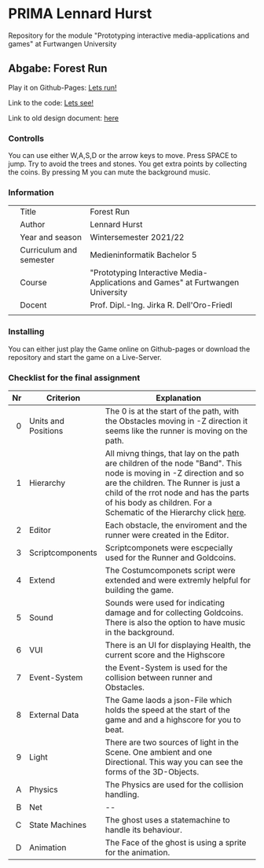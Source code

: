 # PRIMA Lennard Hurst
Repository for the module "Prototyping interactive media-applications and games" at Furtwangen University

## Abgabe: Forest Run
Play it on Github-Pages: <a href="https://lenhu404.github.io/primaWS2021/projects/ForestRun/index.html" target="_blank"> Lets run! </a>

Link to the code: <a href="https://github.com/LenHu404/primaWS2021/tree/main/projects/ForestRun/Script/Source" target="_blank"> Lets see! </a>

Link to old design document: <a href="https://1drv.ms/w/s!Apkox7XXqmWhhNJ-6gFDYS_fZ34s_A?e=nuOxXg" target="_blank"> here </a> 

### Controlls

You can use either W,A,S,D or the arrow keys to move. Press SPACE to jump.
Try to avoid the trees and stones. You get extra points by collecting the coins.
By pressing M you can mute the background music.


<!-- ### Format 
- Include the runtime files of FUDGE used in your repository so they don't outdate.
- Bundle the design documentation in a single well formatted PDF-file.
- Create a README.md file in your PRIMA-Repository on Github including the following
  * Title: Forest Run
  * Author: Lennard Hurst
  * Year and season Wintersemester 2021/22
  * Curriculum and semester Medieninformatik bachelor 5
  * Course this development was created in (PRIMA) 
  * Docent
  - Link to the finished and executable application on Github-Pages
  - Link to the source code
  - Link to the design document
  - Description for users on how to interact
  - Description on how to install, if applicable (additional services, database etc.) 
  - A copy of the catalogue of criteria above, the right column replaced with very brief explanations and descriptions of the fullfullments of these criteria -->

### Information
|  |          |                                                                                                                           |
|---:|-------------------|---------------------------------------------------------------------------------------------------------------------|
|    | Title             | Forest Run                                                                                                          |
|    | Author            | Lennard Hurst                                                                                                       |
|    | Year and season   | Wintersemester 2021/22                                                                                              |
|    | Curriculum and semester | Medieninformatik Bachelor 5                                                                                   |
|    | Course            | "Prototyping Interactive Media-Applications and Games" at Furtwangen University                                     |
|    | Docent            | Prof. Dipl.-Ing. Jirka R. Dell'Oro-Friedl                                                                           |
|  |          |    

### Installing
You can either just play the Game online on Github-pages or download the repository and start the game on a Live-Server. 

### Checklist for the final assignment
| Nr | Criterion         | Explanation                                                                                                         |
|---:|-------------------|---------------------------------------------------------------------------------------------------------------------|
|  0 | Units and Positions | The 0 is at the start of the path, with the Obstacles moving in -Z direction it seems like the runner is moving on the path.                                  |
|  1 | Hierarchy         | All mivng things, that lay on the path are children of the node "Band". This node is moving in -Z direction and so are the children. The Runner is just a child of the rrot node and has the parts of his body as children. For a Schematic of the Hierarchy click <a href="https://lenhu404.github.io/primaWS2021/projects/ForestRun/Texture/hierarchy.png">here</a>.   |
|  2 | Editor            | Each obstacle, the enviroment and the runner were created in the Editor.            |
|  3 | Scriptcomponents  | Scriptcomponets were escpecially used for the Runner and Goldcoins.      |
|  4 | Extend            | The Costumcomponets script were extended and were extremly helpful for building the game.                        |
|  5 | Sound             | Sounds were used for indicating damage and for collecting Goldcoins. There is also the option to have music in the background.   |
|  6 | VUI               | There is an UI for displaying Health, the current score and the Highscore     |
|  7 | Event-System      | the Event-System is used for the collision between runner and Obstacles. |
|  8 | External Data     | The Game laods a json-File which holds the speed at the start of the game and and a highscore for you to beat.  |
|  9 | Light             | There are two sources of light in the Scene. One ambient and one Directional. This way you can see the forms of the 3D-Objects. |
|  A | Physics           | The Physics are used for the collision handling.                 |
|  B | Net               | --                                                               |
|  C | State Machines    | The ghost uses a statemachine to handle its behaviour.           |
|  D | Animation         | The Face of the ghost is using a sprite for the animation.       |


